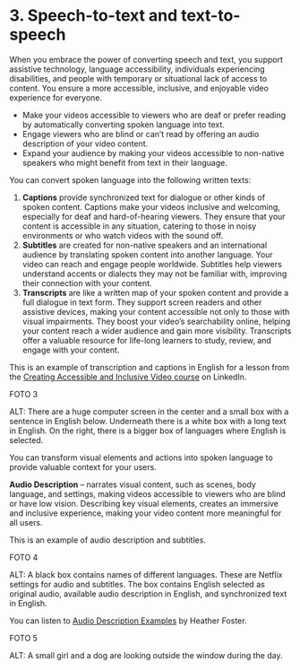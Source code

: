 # 3. Speech-to-text and text-to-speech

When you embrace the power of converting speech and text, you support assistive technology, language accessibility, individuals experiencing disabilities, and people with temporary or situational lack of access to content. You ensure a more accessible, inclusive, and enjoyable video experience for everyone.

- Make your videos accessible to viewers who are deaf or prefer reading by automatically converting spoken language into text.
- Engage viewers who are blind or can’t read by offering an audio description of your video content.
- Expand your audience by making your videos accessible to non-native speakers who might benefit from text in their language.

You can convert spoken language into the following written texts:

1. **Captions** provide synchronized text for dialogue or other kinds of spoken content. Captions make your videos inclusive and welcoming, especially for deaf and hard-of-hearing viewers. They ensure that your content is accessible in any situation, catering to those in noisy environments or who watch videos with the sound off.
2. **Subtitles** are created for non-native speakers and an international audience by translating spoken content into another language. Your video can reach and engage people worldwide. Subtitles help viewers understand accents or dialects they may not be familiar with, improving their connection with your content.
3. **Transcripts** are like a written map of your spoken content and provide a full dialogue in text form. They support screen readers and other assistive devices, making your content accessible not only to those with visual impairments. They boost your video’s searchability online, helping your content reach a wider audience and gain more visibility. Transcripts offer a valuable resource for life-long learners to study, review, and engage with your content.

This is an example of transcription and captions in English for a lesson from the [Creating Accessible and Inclusive Video course](https://www.linkedin.com/learning/creating-accessible-and-inclusive-video) on LinkedIn.

FOTO 3

ALT: There are a huge computer screen in the center and a small box with a sentence in English below. Underneath there is a white box with a long text in English. On the right, there is a bigger box of languages where English is selected.

You can transform visual elements and actions into spoken language to provide valuable context for your users.

**Audio Description** – narrates visual content, such as scenes, body language, and settings, making videos accessible to viewers who are blind or have low vision. Describing key visual elements, creates an immersive and inclusive experience, making your video content more meaningful for all users.

This is an example of audio description and subtitles.

FOTO 4

ALT: A black box contains names of different languages. These are Netflix settings for audio and subtitles. The box contains English selected as original audio, available audio description in English, and synchronized text in English.

You can listen to [Audio Description Examples](https://www.youtube.com/watch?v=Z7jaVpy-1N0) by Heather Foster.

FOTO 5

ALT: A small girl and a dog are looking outside the window during the day.